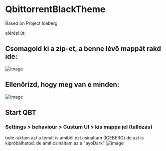 # QbittorrentBlackTheme
Based on Project Iceberg


elérési út:

## Csomagold ki a zip-et, a benne lévő  mappát rakd ide:
![image](https://media.discordapp.net/attachments/938436612075978813/1081891834743234691/image.png?width=745&height=478)

## Ellenőrizd, hogy meg van e minden:
![image](https://media.discordapp.net/attachments/938436612075978813/1081892473678352394/image.png?width=827&height=462)

## Start QBT
### Settings > behaviour > Custum UI > kis mappa jel (tallózás)
bele raktam azt a témát is amiből ezt csináltam (ICEBERG) de azt is kipróbálhatod.
de amit csináltam az a "ayoDark"
![image](https://media.discordapp.net/attachments/938436612075978813/1081893065670807633/image.png?width=845&height=347)
